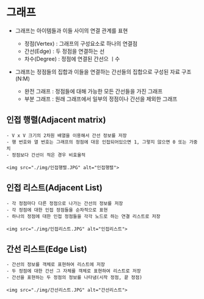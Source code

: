 # 그래프

- 그래프는 아이템들과 이들 사이의 연결 관계를 표현
    - 정점(Vertex) : 그래프의 구성요소로 하나의 연결점
    - 간선(Edge) : 두 정점을 연결하는 선
    - 차수(Degree) : 정점에 연결된 간선으 ㅣ수

- 그래프는 정점들의 집합과 이들을 연결하는 간선들의 집합으로 구성된 자료 구조 (N:M)
    - 완전 그래프 : 정점들에 대해 가능한 모든 간선들을 가진 그래프
    - 부분 그래프 : 원래 그래프에서 일부의 정점이나 간선을 제외한 그래프
    
## 인접 행렬(Adjacent matrix)
    - V x V 크기의 2차원 배열을 이용해서 간선 정보를 저장
    - 행 번호와 열 번호는 그래프의 정점에 대응 인접되어있으면 1, 그렇지 않으면 0 또는 가중치
    - 정점보다 간선이 적은 경우 비효율적

    <img src="./img/인접행렬.JPG" alt="인접행렬">

## 인접 리스트(Adjacent List)
    - 각 정점마다 다른 정점으로 나가는 간선의 정보를 저장
    - 각 정점에 대한 인접 정점들을 순차적으로 표현
    - 하나의 정점에 대한 인접 정점들을 각각 노드로 하는 연결 리스트로 저장

    <img src="./img/인접리스트.JPG" alt="인접리스트">

## 간선 리스트(Edge List)
    - 간선의 정보를 객체로 표현하여 리스트에 저장
    - 두 정점에 대한 간선 그 자체를 객체로 표현하여 리스트로 저장
    - 간선을 표현하는 두 정점의 정보를 나타냄(시작 정점, 끝 정점)

    <img src="./img/간선리스트.JPG" alt="간선리스트">

